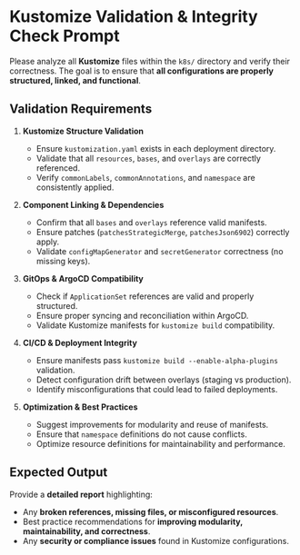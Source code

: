 # **Kustomize Validation & Integrity Check Prompt**

Please analyze all **Kustomize** files within the `k8s/` directory and verify their correctness. The goal is to ensure
that **all configurations are properly structured, linked, and functional**.

## **Validation Requirements**

1. **Kustomize Structure Validation**

   - Ensure `kustomization.yaml` exists in each deployment directory.
   - Validate that all `resources`, `bases`, and `overlays` are correctly referenced.
   - Verify `commonLabels`, `commonAnnotations`, and `namespace` are consistently applied.

2. **Component Linking & Dependencies**

   - Confirm that all `bases` and `overlays` reference valid manifests.
   - Ensure patches (`patchesStrategicMerge`, `patchesJson6902`) correctly apply.
   - Validate `configMapGenerator` and `secretGenerator` correctness (no missing keys).

3. **GitOps & ArgoCD Compatibility**

   - Check if `ApplicationSet` references are valid and properly structured.
   - Ensure proper syncing and reconciliation within ArgoCD.
   - Validate Kustomize manifests for `kustomize build` compatibility.

4. **CI/CD & Deployment Integrity**

   - Ensure manifests pass `kustomize build --enable-alpha-plugins` validation.
   - Detect configuration drift between overlays (staging vs production).
   - Identify misconfigurations that could lead to failed deployments.

5. **Optimization & Best Practices**
   - Suggest improvements for modularity and reuse of manifests.
   - Ensure that `namespace` definitions do not cause conflicts.
   - Optimize resource definitions for maintainability and performance.

## **Expected Output**

Provide a **detailed report** highlighting:

- Any **broken references, missing files, or misconfigured resources**.
- Best practice recommendations for **improving modularity, maintainability, and correctness**.
- Any **security or compliance issues** found in Kustomize configurations.
